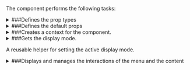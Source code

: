 The component performs the following tasks:

<details>
	<summary>###Defines the prop types

</summary>
* The default menu item Id

* The initial state of the menu switcher icon

* The initial display modes

* The default page

* The categories

* The default active image (slide and thumb)

</details>

<details>
	<summary>###Defines the default props

</summary>
</details>

<details>
	<summary>###Creates a context for the component.

</summary>
</details>

<details>
	<summary>###Gets the display mode.

A reusable helper for setting the active display mode.

</summary>
</details>

<details>
	<summary>###Displays and manages the interactions of the menu and the content

</summary>
* Loads posts from the database.

They can't be conditionally queried due to hook rules

* Filters posts having a featured image set

* Loads pages from the database

* Sets up context variables

* Manages the click on a menu item

* Manages the click on the menu switcher icon

</details>

